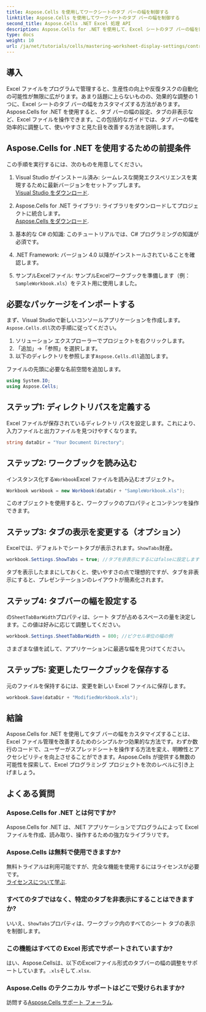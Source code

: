 ```yaml
---
title: Aspose.Cells を使用してワークシートのタブ バーの幅を制御する
linktitle: Aspose.Cells を使用してワークシートのタブ バーの幅を制御する
second_title: Aspose.Cells .NET Excel 処理 API
description: Aspose.Cells for .NET を使用して、Excel シートのタブ バーの幅を簡単に調整および制御する方法を学びます。ステップ バイ ステップ ガイドに従って、カスタマイズされた設定でスプレッドシートのナビゲーションと美観を強化します。
type: docs
weight: 10
url: /ja/net/tutorials/cells/mastering-worksheet-display-settings/controlling-tab-bar-width/
---
```

## 導入

Excel ファイルをプログラムで管理すると、生産性の向上や反復タスクの自動化の可能性が無限に広がります。あまり話題に上らないものの、効果的な調整の 1 つに、Excel シートのタブ バーの幅をカスタマイズする方法があります。Aspose.Cells for .NET を使用すると、タブ バーの幅の設定、タブの非表示など、Excel ファイルを操作できます。この包括的なガイドでは、タブ バーの幅を効率的に調整して、使いやすさと見た目を改善する方法を説明します。

## Aspose.Cells for .NET を使用するための前提条件

この手順を実行するには、次のものを用意してください。

1. Visual Studio がインストール済み: シームレスな開発エクスペリエンスを実現するために最新バージョンをセットアップします。  
   [Visual Studio をダウンロード](https://visualstudio.microsoft.com/).

2. Aspose.Cells for .NET ライブラリ: ライブラリをダウンロードしてプロジェクトに統合します。  
   [Aspose.Cells をダウンロード](https://releases.aspose.com/cells/net/).

3. 基本的な C# の知識: このチュートリアルでは、C# プログラミングの知識が必須です。

4. .NET Framework: バージョン 4.0 以降がインストールされていることを確認します。

5. サンプルExcelファイル: サンプルExcelワークブックを準備します（例：`SampleWorkbook.xls`）をテスト用に使用しました。

## 必要なパッケージをインポートする
まず、Visual Studioで新しいコンソールアプリケーションを作成します。`Aspose.Cells.dll`次の手順に従ってください。

1. ソリューション エクスプローラーでプロジェクトを右クリックします。
2. 「追加」→「参照」を選択します。
3. 以下のディレクトリを参照します`Aspose.Cells.dll`追加します。

ファイルの先頭に必要な名前空間を追加します。

```csharp
using System.IO;
using Aspose.Cells;
```

## ステップ1: ディレクトリパスを定義する
Excel ファイルが保存されているディレクトリ パスを設定します。これにより、入力ファイルと出力ファイルを見つけやすくなります。

```csharp
string dataDir = "Your Document Directory";
```

## ステップ2: ワークブックを読み込む
インスタンス化する`Workbook`Excel ファイルを読み込むオブジェクト。

```csharp
Workbook workbook = new Workbook(dataDir + "SampleWorkbook.xls");
```

このオブジェクトを使用すると、ワークブックのプロパティとコンテンツを操作できます。

## ステップ3: タブの表示を変更する（オプション）
 Excelでは、デフォルトでシートタブが表示されます。`ShowTabs`財産。

```csharp
workbook.Settings.ShowTabs = true; //タブを非表示にするにはfalseに設定します
```

タブを表示したままにしておくと、使いやすさの点で理想的ですが、タブを非表示にすると、プレゼンテーションのレイアウトが簡素化されます。

## ステップ4: タブバーの幅を設定する
の`SheetTabBarWidth`プロパティは、シート タブが占めるスペースの量を決定します。この値は好みに応じて調整してください。

```csharp
workbook.Settings.SheetTabBarWidth = 800; //ピクセル単位の幅の例
```

さまざまな値を試して、アプリケーションに最適な幅を見つけてください。

## ステップ5: 変更したワークブックを保存する
元のファイルを保持するには、変更を新しい Excel ファイルに保存します。

```csharp
workbook.Save(dataDir + "ModifiedWorkbook.xls");
```

## 結論

Aspose.Cells for .NET を使用してタブ バーの幅をカスタマイズすることは、Excel ファイル管理を改善するためのシンプルかつ効果的な方法です。わずか数行のコードで、ユーザーがスプレッドシートを操作する方法を変え、明瞭性とアクセシビリティを向上させることができます。Aspose.Cells が提供する無数の可能性を探索して、Excel プログラミング プロジェクトを次のレベルに引き上げましょう。

## よくある質問

### Aspose.Cells for .NET とは何ですか?
Aspose.Cells for .NET は、.NET アプリケーションでプログラムによって Excel ファイルを作成、読み取り、操作するための強力なライブラリです。

### Aspose.Cells は無料で使用できますか?
無料トライアルは利用可能ですが、完全な機能を使用するにはライセンスが必要です。  
[ライセンスについて学ぶ](https://purchase.aspose.com/buy).

### すべてのタブではなく、特定のタブを非表示にすることはできますか?
いいえ、`ShowTabs`プロパティは、ワークブック内のすべてのシート タブの表示を制御します。

### この機能はすべての Excel 形式でサポートされていますか?
はい、Aspose.Cellsは、以下のExcelファイル形式のタブバーの幅の調整をサポートしています。`.xls`そして`.xlsx`.

### Aspose.Cells のテクニカル サポートはどこで受けられますか?
訪問する[Aspose.Cells サポート フォーラム](https://forum.aspose.com/c/cells/9).